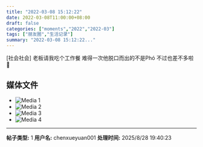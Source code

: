 ```yaml
---
title: "2022-03-08 15:12:22"
date: 2022-03-08T11:00:00+08:00
draft: false
categories: ["moments","2022","2022-03"]
tags: ["朋友圈","生活记录"]
summary: "2022-03-08 15:12:22..."
---
```


[社会社会] 老板请我吃个工作餐 
难得一次他脱口而出的不是Phó
不过也差不多啦 🤭

## 媒体文件

- ![Media 1](/Moments/photos/2022-03-08/202203081512220.jpg)
- ![Media 2](/Moments/photos/2022-03-08/202203081512221.jpg)
- ![Media 3](/Moments/photos/2022-03-08/202203081512222.jpg)
- ![Media 4](/Moments/photos/2022-03-08/202203081512223.jpg)

---

**帖子类型:** 1
**用户名:** chenxueyuan001
**处理时间:** 2025/8/28 19:40:23